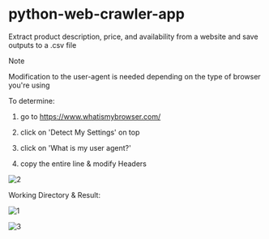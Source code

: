 # python-web-crawler-app
Extract product description, price, and availability from a website and save outputs to a .csv file

> [!NOTE]
>
> Modification to the user-agent is needed depending on the type of browser you're using
>
> To determine:
>
> 1) go to https://www.whatismybrowser.com/
> 
> 2) click on 'Detect My Settings' on top
>
> 3) click on 'What is my user agent?'
>    
> 5) copy the entire line & modify Headers
>
> ![2](https://github.com/tuanlamit/python-web-crawler-app/assets/128099142/8ad05150-5638-4e3e-9478-dda864ff6e82)

Working Directory & Result:

![1](https://github.com/tuanlamit/python-web-crawler-app/assets/128099142/b5ac3971-4d3a-4d98-9363-a9008c92c9e2)

![3](https://github.com/tuanlamit/python-web-crawler-app/assets/128099142/73b6d065-d182-46a4-8e7e-cb2e578be632)

